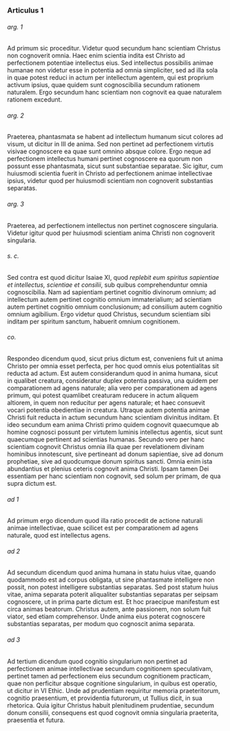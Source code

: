 ### Articulus 1

###### arg. 1
Ad primum sic proceditur. Videtur quod secundum hanc scientiam Christus non cognoverit omnia. Haec enim scientia indita est Christo ad perfectionem potentiae intellectus eius. Sed intellectus possibilis animae humanae non videtur esse in potentia ad omnia simpliciter, sed ad illa sola in quae potest reduci in actum per intellectum agentem, qui est proprium activum ipsius, quae quidem sunt cognoscibilia secundum rationem naturalem. Ergo secundum hanc scientiam non cognovit ea quae naturalem rationem excedunt.

###### arg. 2
Praeterea, phantasmata se habent ad intellectum humanum sicut colores ad visum, ut dicitur in III de anima. Sed non pertinet ad perfectionem virtutis visivae cognoscere ea quae sunt omnino absque colore. Ergo neque ad perfectionem intellectus humani pertinet cognoscere ea quorum non possunt esse phantasmata, sicut sunt substantiae separatae. Sic igitur, cum huiusmodi scientia fuerit in Christo ad perfectionem animae intellectivae ipsius, videtur quod per huiusmodi scientiam non cognoverit substantias separatas.

###### arg. 3
Praeterea, ad perfectionem intellectus non pertinet cognoscere singularia. Videtur igitur quod per huiusmodi scientiam anima Christi non cognoverit singularia.

###### s. c.
Sed contra est quod dicitur Isaiae XI, quod *replebit eum spiritus sapientiae et intellectus, scientiae et consilii*, sub quibus comprehenduntur omnia cognoscibilia. Nam ad sapientiam pertinet cognitio divinorum omnium; ad intellectum autem pertinet cognitio omnium immaterialium; ad scientiam autem pertinet cognitio omnium conclusionum; ad consilium autem cognitio omnium agibilium. Ergo videtur quod Christus, secundum scientiam sibi inditam per spiritum sanctum, habuerit omnium cognitionem.

###### co.
Respondeo dicendum quod, sicut prius dictum est, conveniens fuit ut anima Christo per omnia esset perfecta, per hoc quod omnis eius potentialitas sit reducta ad actum. Est autem considerandum quod in anima humana, sicut in qualibet creatura, consideratur duplex potentia passiva, una quidem per comparationem ad agens naturale; alia vero per comparationem ad agens primum, qui potest quamlibet creaturam reducere in actum aliquem altiorem, in quem non reducitur per agens naturale; et haec consuevit vocari potentia obedientiae in creatura. Utraque autem potentia animae Christi fuit reducta in actum secundum hanc scientiam divinitus inditam. Et ideo secundum eam anima Christi primo quidem cognovit quaecumque ab homine cognosci possunt per virtutem luminis intellectus agentis, sicut sunt quaecumque pertinent ad scientias humanas. Secundo vero per hanc scientiam cognovit Christus omnia illa quae per revelationem divinam hominibus innotescunt, sive pertineant ad donum sapientiae, sive ad donum prophetiae, sive ad quodcumque donum spiritus sancti. Omnia enim ista abundantius et plenius ceteris cognovit anima Christi. Ipsam tamen Dei essentiam per hanc scientiam non cognovit, sed solum per primam, de qua supra dictum est.

###### ad 1
Ad primum ergo dicendum quod illa ratio procedit de actione naturali animae intellectivae, quae scilicet est per comparationem ad agens naturale, quod est intellectus agens.

###### ad 2
Ad secundum dicendum quod anima humana in statu huius vitae, quando quodammodo est ad corpus obligata, ut sine phantasmate intelligere non possit, non potest intelligere substantias separatas. Sed post statum huius vitae, anima separata poterit aliqualiter substantias separatas per seipsam cognoscere, ut in prima parte dictum est. Et hoc praecipue manifestum est circa animas beatorum. Christus autem, ante passionem, non solum fuit viator, sed etiam comprehensor. Unde anima eius poterat cognoscere substantias separatas, per modum quo cognoscit anima separata.

###### ad 3
Ad tertium dicendum quod cognitio singularium non pertinet ad perfectionem animae intellectivae secundum cognitionem speculativam, pertinet tamen ad perfectionem eius secundum cognitionem practicam, quae non perficitur absque cognitione singularium, in quibus est operatio, ut dicitur in VI Ethic. Unde ad prudentiam requiritur memoria praeteritorum, cognitio praesentium, et providentia futurorum, ut Tullius dicit, in sua rhetorica. Quia igitur Christus habuit plenitudinem prudentiae, secundum donum consilii, consequens est quod cognovit omnia singularia praeterita, praesentia et futura.

